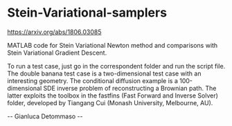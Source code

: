 # Stein-Variational-samplers
https://arxiv.org/abs/1806.03085

MATLAB code for Stein Variational Newton method and comparisons with Stein Variational Gradient Descent.

To run a test case, just go in the correspondent folder and run the script file. The double banana test case is a two-dimensional test case with an interesting geometry. The conditional diffusion example is a 100-dimensional SDE inverse problem of reconstructing a Brownian path. The latter exploits the toolbox in the fastfins (Fast Forward and Inverse Solver) folder, developed by Tiangang Cui (Monash University, Melbourne, AU).


-- Gianluca Detommaso --

